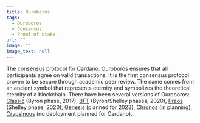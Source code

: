 ```yaml
---
title: Ouroboros
tags:
  - Ouroboros
  - Consensus
  - Proof of stake
url: ""
image: ""
image_text: null
---
```


The [consensus](https://www.essentialcardano.io/glossary/consensus) protocol for Cardano. Ouroboros ensures that all participants agree on valid transactions. It is the first consensus protocol proven to be secure through academic peer review. The name comes from an ancient symbol that represents eternity and symbolizes the theoretical eternity of a blockchain. There have been several versions of Ouroboros: [Classic](https://www.essentialcardano.io/glossary/ouroboros-classic) (Byron phase, 2017), [BFT](https://www.essentialcardano.io/glossary/ouroboros-bft) (Byron/Shelley phases, 2020), [Praos](https://www.essentialcardano.io/glossary/ouroboros-praos) (Shelley phase, 2020), [Genesis](https://www.essentialcardano.io/glossary/ouroboros-genesis) (planned for 2023), [Chronos](https://www.essentialcardano.io/glossary/ouroboros-chronos) (in planning), [Crypsinous](https://www.essentialcardano.io/glossary/ouroboros-crypsinous) (no deployment planned for Cardano).
